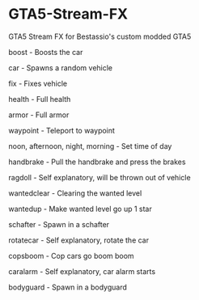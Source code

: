 # GTA5-Stream-FX
GTA5 Stream FX for Bestassio's custom modded GTA5 

boost - Boosts the car

car - Spawns a random vehicle 

fix - Fixes vehicle 

health - Full health

armor - Full armor

waypoint - Teleport to waypoint 

noon, afternoon, night, morning - Set time of day

handbrake - Pull the handbrake and press the brakes

ragdoll - Self explanatory, will be thrown out of vehicle

wantedclear - Clearing the wanted level

wantedup - Make wanted level go up 1 star

schafter - Spawn in a schafter

rotatecar - Self explanatory, rotate the car

copsboom - Cop cars go boom boom

caralarm - Self explanatory, car alarm starts

bodyguard - Spawn in a bodyguard
